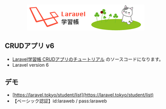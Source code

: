 <p align="center"><img src="https://raw.githubusercontent.com/honjou/docker_practice/images/logo.png"></p>

## CRUDアプリ v6

- [Laravel学習帳 CRUDアプリのチュートリアル](https://laraweb.net/crud/elementary/) のソースコードになります。
- Laravel version 6

## デモ

- [https://laravel.tokyo/student/list](https://laravel.tokyo/student/list) 
- 【ベーシック認証】id:laraweb / pass:laraweb
